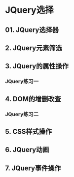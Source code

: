 # JQuery选择

## 01. JQuery选择器



## 2. JQuery元素筛选



## 3. JQuery的属性操作



### JQuery练习一



## 4.  DOM的增删改查



### JQuery练习二



## 5. CSS样式操作





## 6. JQuery动画





## 7. JQuery事件操作


